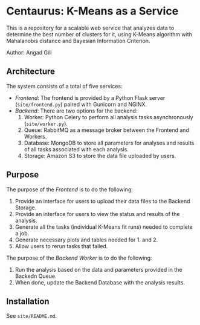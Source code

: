 # Centaurus: K-Means as a Service
This is a repository for a scalable web service that analyzes data to determine the best number of clusters for it, 
using K-Means algorithm with Mahalanobis distance and Bayesian Information Criterion.

Author: Angad Gill

## Architecture
The system consists of a total of five services:
- _Frontend_: The frontend is provided by a Python Flask server (`site/frontend.py`) paired with Gunicorn and NGINX. 
- _Backend_: There are two options for the backend:  
  1. Worker: Python Celery to perform all analysis tasks asynchronously (`site/worker.py`).
  2. Queue: RabbitMQ as a message broker between the Frontend and Workers.
  3. Database: MongoDB to store all parameters for analyses and results of all tasks associated with each analysis.
  4. Storage: Amazon S3 to store the data file uploaded by users.

## Purpose
The purpose of the _Frontend_ is to do the following:  
1. Provide an interface for users to upload their data files to the Backend Storage.  
2. Provide an interface for users to view the status and results of the analysis.  
3. Generate all the tasks (individual K-Means fit runs) needed to complete a job.  
4. Generate necessary plots and tables needed for 1. and 2.  
5. Allow users to rerun tasks that failed.

The purpose of the _Backend Worker_ is to do the following: 
1. Run the analysis based on the data and parameters provided in the Backedn Queue.  
2. When done, update the Backend Database with the analysis results.  

## Installation  
See `site/README.md`.
